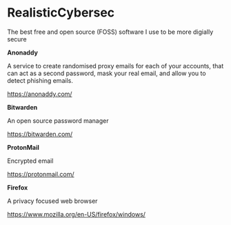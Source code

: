 # RealisticCybersec

The best free and open source (FOSS) software I use to be more digially secure
<br >

**Anonaddy**

A service to create randomised proxy emails for each of your accounts, that can act as a second password, mask your real email, and allow you to detect phishing emails.

https://anonaddy.com/

**Bitwarden**

An open source password manager 

https://bitwarden.com/


**ProtonMail**

Encrypted email

https://protonmail.com/

**Firefox**

A privacy focused web browser

https://www.mozilla.org/en-US/firefox/windows/
